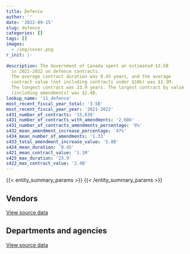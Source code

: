 ```yaml
---
title: Defence
author: ''
date: '2022-09-15'
slug: defence
categories: []
tags: []
images:
  - /img/cover.png
r_init: |-
  
description: The Government of Canada spent an estimated $3.5B
  in 2021-2022 on defence contracts.
  The average contract duration was 0.45 years, and the average
  contract value (not including contracts under $10k) was $1.1M.
  The longest contract was 23.9 years. The largest contract by value
  (including amendments) was $2.4B.
lookup_name: '11_defence'
most_recent_fiscal_year_total: '3.5B'
most_recent_fiscal_year_year: '2021-2022'
s431_number_of_contracts: '33,639'
s431_number_of_contracts_with_amendments: '2,686'
s431_number_of_contracts_amendments_percentage: '8%'
s432_mean_amendment_increase_percentage: '47%'
s434_mean_number_of_amendments: '1.33'
s433_total_amendment_increase_value: '5.8B'
s424_mean_duration: '0.45'
s421_mean_contract_value: '1.1M'
s425_max_duration: '23.9'
s422_max_contract_value: '2.4B'
---
```


<script src="/rmarkdown-libs/htmlwidgets/htmlwidgets.js"></script>
<link href="/rmarkdown-libs/datatables-css/datatables-crosstalk.css" rel="stylesheet" />
<script src="/rmarkdown-libs/datatables-binding/datatables.js"></script>
<script src="/rmarkdown-libs/jquery/jquery-3.6.0.min.js"></script>
<link href="/rmarkdown-libs/dt-core-bootstrap/css/dataTables.bootstrap.min.css" rel="stylesheet" />
<link href="/rmarkdown-libs/dt-core-bootstrap/css/dataTables.bootstrap.extra.css" rel="stylesheet" />
<script src="/rmarkdown-libs/dt-core-bootstrap/js/jquery.dataTables.min.js"></script>
<script src="/rmarkdown-libs/dt-core-bootstrap/js/dataTables.bootstrap.min.js"></script>
<link href="/rmarkdown-libs/crosstalk/css/crosstalk.min.css" rel="stylesheet" />
<script src="/rmarkdown-libs/crosstalk/js/crosstalk.min.js"></script>
<script src="/rmarkdown-libs/htmlwidgets/htmlwidgets.js"></script>
<link href="/rmarkdown-libs/datatables-css/datatables-crosstalk.css" rel="stylesheet" />
<script src="/rmarkdown-libs/datatables-binding/datatables.js"></script>
<script src="/rmarkdown-libs/jquery/jquery-3.6.0.min.js"></script>
<link href="/rmarkdown-libs/dt-core-bootstrap/css/dataTables.bootstrap.min.css" rel="stylesheet" />
<link href="/rmarkdown-libs/dt-core-bootstrap/css/dataTables.bootstrap.extra.css" rel="stylesheet" />
<script src="/rmarkdown-libs/dt-core-bootstrap/js/jquery.dataTables.min.js"></script>
<script src="/rmarkdown-libs/dt-core-bootstrap/js/dataTables.bootstrap.min.js"></script>
<link href="/rmarkdown-libs/crosstalk/css/crosstalk.min.css" rel="stylesheet" />
<script src="/rmarkdown-libs/crosstalk/js/crosstalk.min.js"></script>

{{< entity_summary_params >}}
{{< /entity_summary_params >}}

## Vendors

<div id="htmlwidget-1" style="width:100%;height:auto;" class="datatables html-widget"></div>
<script type="application/json" data-for="htmlwidget-1">{"x":{"style":"bootstrap","filter":"none","vertical":false,"data":[["<a href=\"/vendors/2keys/\">2Keys<\/a>","<a href=\"/vendors/3d_datacomm/\">3D datacomm<\/a>","<a href=\"/vendors/4_office_automation/\">4 Office Automation<\/a>","<a href=\"/vendors/a_santin_mason_contractor/\">A Santin Mason Contractor<\/a>","<a href=\"/vendors/accenture/\">Accenture<\/a>","<a href=\"/vendors/access_2_networks/\">Access 2 Networks<\/a>","<a href=\"/vendors/acklands_grainger/\">Acklands Grainger<\/a>","<a href=\"/vendors/acme_future_security_controls/\">Acme Future Security Controls<\/a>","<a href=\"/vendors/act/\">ACT<\/a>","<a href=\"/vendors/adga_group/\">ADGA Group<\/a>","<a href=\"/vendors/adobe/\">Adobe<\/a>","<a href=\"/vendors/adrm_technology_consulting/\">ADRM Technology Consulting<\/a>","<a href=\"/vendors/advanced_chippewa_technologies/\">Advanced Chippewa Technologies<\/a>","<a href=\"/vendors/aeg_fuels/\">AEG Fuels<\/a>","<a href=\"/vendors/aerex_avionics/\">AEREX Avionics<\/a>","<a href=\"/vendors/aero_feu/\">Aero Feu<\/a>","<a href=\"/vendors/agilent/\">Agilent<\/a>","<a href=\"/vendors/air_inuit/\">Air Inuit<\/a>","<a href=\"/vendors/air_liquide_canada/\">Air Liquide Canada<\/a>","<a href=\"/vendors/air_tindi/\">Air Tindi<\/a>","<a href=\"/vendors/airbus/\">Airbus<\/a>","<a href=\"/vendors/alliant_techsystems_operations/\">Alliant Techsystems Operations<\/a>","<a href=\"/vendors/alpine_helicopters/\">Alpine Helicopters<\/a>","<a href=\"/vendors/altis_human_resources/\">Altis Human Resources<\/a>","<a href=\"/vendors/amazon/\">Amazon<\/a>","<a href=\"/vendors/amer_sports_canada/\">Amer Sports Canada<\/a>","<a href=\"/vendors/amtech_aeronautical/\">Amtech Aeronautical<\/a>","<a href=\"/vendors/amtek_engineering/\">Amtek Engineering<\/a>","<a href=\"/vendors/anixter/\">Anixter<\/a>","<a href=\"/vendors/ansys_canada/\">Ansys Canada<\/a>","<a href=\"/vendors/apex_steel_gas/\">Apex Steel Gas<\/a>","<a href=\"/vendors/apparel_trimmings/\">Apparel Trimmings<\/a>","<a href=\"/vendors/applied_electonics/\">Applied Electonics<\/a>","<a href=\"/vendors/apron_fuel_services/\">Apron Fuel Services<\/a>","<a href=\"/vendors/aqua_lung_canada/\">Aqua Lung Canada<\/a>","<a href=\"/vendors/arcadis_canada/\">Arcadis Canada<\/a>","<a href=\"/vendors/ari_financial_services/\">ARI Financial Services<\/a>","<a href=\"/vendors/artemp_personnel_services/\">Artemp Personnel Services<\/a>","<a href=\"/vendors/asc_germany/\">ASC Germany<\/a>","<a href=\"/vendors/atco/\">ATCO<\/a>","<a href=\"/vendors/atlantic_towing/\">Atlantic Towing<\/a>","<a href=\"/vendors/avi_spl_canada/\">AVI SPL Canada<\/a>","<a href=\"/vendors/avjet_holding/\">AVJET Holding<\/a>","<a href=\"/vendors/babcock_international_group/\">Babcock International Group<\/a>","<a href=\"/vendors/bae_systems/\">BAE Systems<\/a>","<a href=\"/vendors/bdo_canada/\">BDO Canada<\/a>","<a href=\"/vendors/bell_canada/\">Bell Canada<\/a>","<a href=\"/vendors/bell_textron/\">Bell Textron<\/a>","<a href=\"/vendors/black_mcdonald/\">Black McDonald<\/a>","<a href=\"/vendors/blackberry/\">Blackberry<\/a>","<a href=\"/vendors/bluedot/\">BlueDot<\/a>","<a href=\"/vendors/bluedrop_training_simulation/\">Bluedrop Training Simulation<\/a>","<a href=\"/vendors/bluewave_energy/\">Bluewave Energy<\/a>","<a href=\"/vendors/blumetric_environmental/\">Blumetric Environmental<\/a>","<a href=\"/vendors/bmc_software_canada/\">BMC Software Canada<\/a>","<a href=\"/vendors/bmt_fleet_technology/\">BMT Fleet Technology<\/a>","<a href=\"/vendors/bombardier/\">Bombardier<\/a>","<a href=\"/vendors/bouthillette_parizeau/\">Bouthillette Parizeau<\/a>","<a href=\"/vendors/brandt_tractor/\">Brandt Tractor<\/a>","<a href=\"/vendors/bronswerk_marine/\">Bronswerk Marine<\/a>","<a href=\"/vendors/brs_innovations/\">BRS Innovations<\/a>","<a href=\"/vendors/bureau_veritas/\">Bureau Veritas<\/a>","<a href=\"/vendors/c_core/\">C Core<\/a>","<a href=\"/vendors/cadex/\">Cadex<\/a>","<a href=\"/vendors/cae/\">CAE<\/a>","<a href=\"/vendors/calian/\">Calian<\/a>","<a href=\"/vendors/canada_post/\">Canada Post<\/a>","<a href=\"/vendors/canadian_corps_of_commissionaires/\">Canadian Corps of Commissionaires<\/a>","<a href=\"/vendors/canadian_helicopters/\">Canadian Helicopters<\/a>","<a href=\"/vendors/canadian_maritime_engineering/\">Canadian Maritime Engineering<\/a>","<a href=\"/vendors/canadian_north/\">Canadian North<\/a>","<a href=\"/vendors/canadian_standards_association/\">Canadian Standards Association<\/a>","<a href=\"/vendors/canadyne_technologies/\">Canadyne Technologies<\/a>","<a href=\"/vendors/canon/\">Canon<\/a>","<a href=\"/vendors/cansel_survey_equipment/\">Cansel Survey Equipment<\/a>","<a href=\"/vendors/carahsoft_technology/\">Carahsoft Technology<\/a>","<a href=\"/vendors/carleton_life_support_systems/\">Carleton Life Support Systems<\/a>","<a href=\"/vendors/carleton_university/\">Carleton University<\/a>","<a href=\"/vendors/cascade_aerospace/\">Cascade Aerospace<\/a>","<a href=\"/vendors/casp_aerospace/\">CASP Aerospace<\/a>","<a href=\"/vendors/cbci_telecom/\">CBCI Telecom<\/a>","<a href=\"/vendors/cdw_canada/\">CDW Canada<\/a>","<a href=\"/vendors/cgi/\">CGI<\/a>","<a href=\"/vendors/channel_management_international/\">Channel Management International<\/a>","<a href=\"/vendors/chantier_davie_canada/\">Chantier Davie Canada<\/a>","<a href=\"/vendors/cistel_technology/\">Cistel Technology<\/a>","<a href=\"/vendors/citrix/\">Citrix<\/a>","<a href=\"/vendors/clariant_canada/\">Clariant Canada<\/a>","<a href=\"/vendors/click_networks/\">Click Networks<\/a>","<a href=\"/vendors/closereach/\">CloseReach<\/a>","<a href=\"/vendors/cofomo/\">Cofomo<\/a>","<a href=\"/vendors/colt_canada/\">Colt Canada<\/a>","<a href=\"/vendors/combat_networks/\">Combat Networks<\/a>","<a href=\"/vendors/commvault_systems/\">Commvault Systems<\/a>","<a href=\"/vendors/compucom_canada/\">Compucom Canada<\/a>","<a href=\"/vendors/compugen/\">Compugen<\/a>","<a href=\"/vendors/concept_controls/\">Concept Controls<\/a>","<a href=\"/vendors/conexsys/\">CONEXSYS<\/a>","<a href=\"/vendors/connex_telecommunications/\">Connex Telecommunications<\/a>","<a href=\"/vendors/conoscenti_technologies/\">Conoscenti Technologies<\/a>","<a href=\"/vendors/contract_community/\">Contract Community<\/a>","<a href=\"/vendors/coradix_technology_consulting/\">Coradix Technology Consulting<\/a>","<a href=\"/vendors/crestline_coach/\">Crestline Coach<\/a>","<a href=\"/vendors/cryptomill_technologies/\">CryptoMill Technologies<\/a>","<a href=\"/vendors/csdc_systems/\">CSDC Systems<\/a>","<a href=\"/vendors/ctoms/\">CTOMS<\/a>","<a href=\"/vendors/cubic_defense_applications/\">Cubic Defense Applications<\/a>","<a href=\"/vendors/cullen_diesel_power/\">Cullen Diesel Power<\/a>","<a href=\"/vendors/cummins_canada/\">Cummins Canada<\/a>","<a href=\"/vendors/daimler/\">Daimler<\/a>","<a href=\"/vendors/dalian_enterprises/\">Dalian Enterprises<\/a>","<a href=\"/vendors/dasco_equipment/\">DASCO Equipment<\/a>","<a href=\"/vendors/davtair_industries/\">Davtair Industries<\/a>","<a href=\"/vendors/dbc_marine_safety_systems/\">DBC Marine Safety Systems<\/a>","<a href=\"/vendors/decisive_group/\">Decisive Group<\/a>","<a href=\"/vendors/defence_construction_canada/\">Defence Construction Canada<\/a>","<a href=\"/vendors/defense_information_systems_agency/\">Defense Information Systems Agency<\/a>","<a href=\"/vendors/delco_automation/\">Delco Automation<\/a>","<a href=\"/vendors/dell_computer/\">Dell Computer<\/a>","<a href=\"/vendors/deloitte/\">Deloitte<\/a>","<a href=\"/vendors/dew_engineering/\">DEW Engineering<\/a>","<a href=\"/vendors/dls_technology/\">DLS Technology<\/a>","<a href=\"/vendors/dnr_consulting_group/\">DNR Consulting Group<\/a>","<a href=\"/vendors/don_saywell_developments/\">Don Saywell Developments<\/a>","<a href=\"/vendors/donna_cona/\">Donna Cona<\/a>","<a href=\"/vendors/draeger/\">Draeger<\/a>","<a href=\"/vendors/dwp_solutions/\">DWP Solutions<\/a>","<a href=\"/vendors/dynabook_canada/\">Dynabook Canada<\/a>","<a href=\"/vendors/ebsco_canada/\">EBSCO Canada<\/a>","<a href=\"/vendors/eclipsys_solutions/\">Eclipsys Solutions<\/a>","<a href=\"/vendors/elbit_systems/\">Elbit Systems<\/a>","<a href=\"/vendors/emcon_services/\">Emcon Services<\/a>","<a href=\"/vendors/empowered_networks/\">Empowered Networks<\/a>","<a href=\"/vendors/ems_technologies/\">EMS Technologies<\/a>","<a href=\"/vendors/emtec/\">Emtec<\/a>","<a href=\"/vendors/englobe/\">Englobe<\/a>","<a href=\"/vendors/entrust/\">Entrust<\/a>","<a href=\"/vendors/ernst_young/\">Ernst Young<\/a>","<a href=\"/vendors/esri/\">ESRI<\/a>","<a href=\"/vendors/excel_human_resources/\">Excel Human Resources<\/a>","<a href=\"/vendors/exxonmobil/\">ExxonMobil<\/a>","<a href=\"/vendors/f_m_installations/\">F M Installations<\/a>","<a href=\"/vendors/farmer_construction/\">Farmer Construction<\/a>","<a href=\"/vendors/fca_canada/\">FCA Canada<\/a>","<a href=\"/vendors/federal_fleet_services/\">Federal Fleet Services<\/a>","<a href=\"/vendors/felix_technology/\">Felix Technology<\/a>","<a href=\"/vendors/ffg/\">FFG<\/a>","<a href=\"/vendors/finning_international/\">Finning International<\/a>","<a href=\"/vendors/fleetway/\">Fleetway<\/a>","<a href=\"/vendors/flight_fuels/\">Flight Fuels<\/a>","<a href=\"/vendors/flightsafety_canada/\">FlightSafety Canada<\/a>","<a href=\"/vendors/fmc_professionals/\">FMC Professionals<\/a>","<a href=\"/vendors/fn_herstal/\">FN Herstal<\/a>","<a href=\"/vendors/ford_motor_company/\">Ford Motor Company<\/a>","<a href=\"/vendors/forrester_research/\">Forrester Research<\/a>","<a href=\"/vendors/fort_garry_fire_truck/\">Fort Garry Fire Truck<\/a>","<a href=\"/vendors/francis_canada_truck_centre/\">Francis Canada Truck Centre<\/a>","<a href=\"/vendors/frequentis_canada/\">Frequentis Canada<\/a>","<a href=\"/vendors/gab_induspac/\">GAB Induspac<\/a>","<a href=\"/vendors/gap_wireless/\">Gap Wireless<\/a>","<a href=\"/vendors/gartner/\">Gartner<\/a>","<a href=\"/vendors/gc_strategies/\">GC Strategies<\/a>","<a href=\"/vendors/gemtec/\">Gemtec<\/a>","<a href=\"/vendors/general_dynamics/\">General Dynamics<\/a>","<a href=\"/vendors/general_electric_canada/\">General Electric Canada<\/a>","<a href=\"/vendors/general_motors/\">General Motors<\/a>","<a href=\"/vendors/genesis_integration/\">Genesis Integration<\/a>","<a href=\"/vendors/gentex_international/\">Gentex International<\/a>","<a href=\"/vendors/geospectrum_technologies/\">GeoSpectrum Technologies<\/a>","<a href=\"/vendors/global_knowledge/\">Global Knowledge<\/a>","<a href=\"/vendors/global_upholstery/\">Global Upholstery<\/a>","<a href=\"/vendors/grand_toy/\">Grand Toy<\/a>","<a href=\"/vendors/griffin_engineered_systems/\">Griffin Engineered Systems<\/a>","<a href=\"/vendors/groupe_energie_bdl/\">Groupe Energie BDL<\/a>","<a href=\"/vendors/gunter_langkopf_maschinenbau/\">Gunter Langkopf Maschinenbau<\/a>","<a href=\"/vendors/h_h_construction/\">H H Construction<\/a>","<a href=\"/vendors/harnois_energies/\">Harnois Energies<\/a>","<a href=\"/vendors/harris_transport/\">Harris Transport<\/a>","<a href=\"/vendors/hawboldt_industries/\">Hawboldt Industries<\/a>","<a href=\"/vendors/hemmera_envirochem/\">Hemmera Envirochem<\/a>","<a href=\"/vendors/hercules_slr/\">Hercules SLR<\/a>","<a href=\"/vendors/hewlett_packard/\">Hewlett Packard<\/a>","<a href=\"/vendors/hexagon/\">Hexagon<\/a>","<a href=\"/vendors/highlands_fuel_delivery/\">Highlands Fuel Delivery<\/a>","<a href=\"/vendors/hitachi_data_systems/\">Hitachi Data Systems<\/a>","<a href=\"/vendors/hitrac/\">Hitrac<\/a>","<a href=\"/vendors/honeywell/\">Honeywell<\/a>","<a href=\"/vendors/horizant/\">Horizant<\/a>","<a href=\"/vendors/hoskin_scientific/\">Hoskin Scientific<\/a>","<a href=\"/vendors/hubspoke/\">HubSpoke<\/a>","<a href=\"/vendors/human_logistics/\">Human Logistics<\/a>","<a href=\"/vendors/humansystems/\">HumanSystems<\/a>","<a href=\"/vendors/hypertec/\">Hypertec<\/a>","<a href=\"/vendors/i_m_p_group/\">I M P Group<\/a>","<a href=\"/vendors/i4c_information_technology/\">I4C Information Technology<\/a>","<a href=\"/vendors/ibiska_telecom/\">Ibiska Telecom<\/a>","<a href=\"/vendors/ibm_canada/\">IBM Canada<\/a>","<a href=\"/vendors/iceberg_networks/\">Iceberg Networks<\/a>","<a href=\"/vendors/ids_systems_consultants/\">IDS Systems Consultants<\/a>","<a href=\"/vendors/ifathom/\">iFathom<\/a>","<a href=\"/vendors/imp_group/\">IMP Group<\/a>","<a href=\"/vendors/imperial_oil/\">Imperial Oil<\/a>","<a href=\"/vendors/indal_technologies/\">Indal Technologies<\/a>","<a href=\"/vendors/industries_ocean/\">Industries Ocean<\/a>","<a href=\"/vendors/info_tech_research_group/\">Info Tech Research Group<\/a>","<a href=\"/vendors/insa/\">INSA<\/a>","<a href=\"/vendors/integra_networks/\">Integra Networks<\/a>","<a href=\"/vendors/integrated_distribution_systems/\">Integrated Distribution Systems<\/a>","<a href=\"/vendors/inter_outaouais/\">Inter Outaouais<\/a>","<a href=\"/vendors/interactive_audio_visual/\">Interactive Audio Visual<\/a>","<a href=\"/vendors/international_custom_products_icp/\">International Custom Products ICP<\/a>","<a href=\"/vendors/international_reporting/\">International Reporting<\/a>","<a href=\"/vendors/international_safety_research/\">International Safety Research<\/a>","<a href=\"/vendors/ipss/\">IPSS<\/a>","<a href=\"/vendors/iron_mountain/\">Iron Mountain<\/a>","<a href=\"/vendors/irving_oil/\">Irving Oil<\/a>","<a href=\"/vendors/irving_shipbuilding/\">Irving Shipbuilding<\/a>","<a href=\"/vendors/it_net_consultants/\">IT NET Consultants<\/a>","<a href=\"/vendors/itex/\">ITEX<\/a>","<a href=\"/vendors/j_j_trailers_manufacturers_and_sales/\">J J Trailers Manufacturers and Sales<\/a>","<a href=\"/vendors/jankel_tactical_systems/\">Jankel Tactical Systems<\/a>","<a href=\"/vendors/jastram_engineering/\">Jastram Engineering<\/a>","<a href=\"/vendors/jht_defense/\">JHT Defense<\/a>","<a href=\"/vendors/john_wiley_sons/\">John Wiley Sons<\/a>","<a href=\"/vendors/johnson_controls_canada/\">Johnson Controls Canada<\/a>","<a href=\"/vendors/joseph_elie/\">Joseph Elie<\/a>","<a href=\"/vendors/jowa_fahrzeugteile_vertriebs/\">Jowa Fahrzeugteile Vertriebs<\/a>","<a href=\"/vendors/jp2g_consultants/\">JP2G Consultants<\/a>","<a href=\"/vendors/jsk_naval_support/\">Jsk Naval Support<\/a>","<a href=\"/vendors/kenn_borek_air/\">Kenn Borek Air<\/a>","<a href=\"/vendors/keysight_technologies_canada/\">Keysight Technologies Canada<\/a>","<a href=\"/vendors/keystone_supplies_international/\">Keystone Supplies International<\/a>","<a href=\"/vendors/kf_aerospace/\">KF Aerospace<\/a>","<a href=\"/vendors/kia_canada/\">Kia Canada<\/a>","<a href=\"/vendors/kms_industries/\">KMS Industries<\/a>","<a href=\"/vendors/konica_minolta_business_solutions/\">Konica Minolta Business Solutions<\/a>","<a href=\"/vendors/kpmg/\">KPMG<\/a>","<a href=\"/vendors/krauss_maffei_wegmann/\">Krauss Maffei Wegmann<\/a>","<a href=\"/vendors/kubota_canada/\">Kubota Canada<\/a>","<a href=\"/vendors/l3harris/\">L3Harris<\/a>","<a href=\"/vendors/lansdowne_technologies/\">Lansdowne Technologies<\/a>","<a href=\"/vendors/larry_penner_enterprises/\">Larry Penner Enterprises<\/a>","<a href=\"/vendors/laurentian_technologies/\">Laurentian Technologies<\/a>","<a href=\"/vendors/leeway_yachts/\">Leeway Yachts<\/a>","<a href=\"/vendors/leo_pisces_services_group/\">Leo Pisces Services Group<\/a>","<a href=\"/vendors/leonardo/\">Leonardo<\/a>","<a href=\"/vendors/les_huiles_desroches/\">Les Huiles Desroches<\/a>","<a href=\"/vendors/levitt_safety/\">Levitt Safety<\/a>","<a href=\"/vendors/lexisnexis_canada/\">LexisNexis Canada<\/a>","<a href=\"/vendors/liebherr_canada/\">Liebherr Canada<\/a>","<a href=\"/vendors/liftking_manufacturing/\">LiftKing Manufacturing<\/a>","<a href=\"/vendors/lloyd_s_register_canada/\">Lloyd’s Register Canada<\/a>","<a href=\"/vendors/location_de_motoneiges_haute_matawinie/\">Location De Motoneiges Haute Matawinie<\/a>","<a href=\"/vendors/lockheed_martin/\">Lockheed Martin<\/a>","<a href=\"/vendors/lumina_it/\">Lumina IT<\/a>","<a href=\"/vendors/lynley_contracting_services/\">Lynley Contracting Services<\/a>","<a href=\"/vendors/m_d_charlton/\">M D Charlton<\/a>","<a href=\"/vendors/macdonald_dettwiler_and_associates/\">MacDonald Dettwiler and Associates<\/a>","<a href=\"/vendors/macewen_petroleum/\">MacEwen Petroleum<\/a>","<a href=\"/vendors/mack_trucks/\">Mack Trucks<\/a>","<a href=\"/vendors/mackinnon_and_olding/\">MacKinnon and Olding<\/a>","<a href=\"/vendors/magellan_aerospace/\">Magellan Aerospace<\/a>","<a href=\"/vendors/man_energy_solutions_canada/\">MAN Energy Solutions Canada<\/a>","<a href=\"/vendors/manitex_liftking/\">Manitex LiftKing<\/a>","<a href=\"/vendors/manitoba_hydro/\">Manitoba Hydro<\/a>","<a href=\"/vendors/manpower_services_canada/\">Manpower Services Canada<\/a>","<a href=\"/vendors/maplesoft_consulting/\">Maplesoft Consulting<\/a>","<a href=\"/vendors/marine_recycling/\">Marine Recycling<\/a>","<a href=\"/vendors/maritime_fence/\">Maritime Fence<\/a>","<a href=\"/vendors/maritime_fuels/\">Maritime Fuels<\/a>","<a href=\"/vendors/martec/\">Martec<\/a>","<a href=\"/vendors/maverin/\">Maverin<\/a>","<a href=\"/vendors/maxsys_staffing_and_consulting/\">Maxsys Staffing and Consulting<\/a>","<a href=\"/vendors/mckinsey_and_company/\">McKinsey and Company<\/a>","<a href=\"/vendors/mdos_consulting/\">MDOS Consulting<\/a>","<a href=\"/vendors/med_eng_holdings/\">Med Eng Holdings<\/a>","<a href=\"/vendors/mega_tech/\">Mega Tech<\/a>","<a href=\"/vendors/meggitt/\">Meggitt<\/a>","<a href=\"/vendors/mercedes_benz_canada/\">Mercedes Benz Canada<\/a>","<a href=\"/vendors/mercury_marine/\">Mercury Marine<\/a>","<a href=\"/vendors/metalcraft_marine/\">Metalcraft Marine<\/a>","<a href=\"/vendors/mgis/\">MGIS<\/a>","<a href=\"/vendors/michael_wager_consulting/\">Michael Wager Consulting<\/a>","<a href=\"/vendors/michelin/\">Michelin<\/a>","<a href=\"/vendors/microsoft_canada/\">Microsoft Canada<\/a>","<a href=\"/vendors/millbrook_tactical/\">Millbrook Tactical<\/a>","<a href=\"/vendors/mindwire_systems/\">Mindwire Systems<\/a>","<a href=\"/vendors/mishkumi_technologies/\">Mishkumi Technologies<\/a>","<a href=\"/vendors/mitsubishi_motor_sales/\">Mitsubishi Motor Sales<\/a>","<a href=\"/vendors/mls_overseas/\">MLS Overseas<\/a>","<a href=\"/vendors/mnp/\">MNP<\/a>","<a href=\"/vendors/mobile_valve/\">Mobile Valve<\/a>","<a href=\"/vendors/mobility_lab/\">Mobility Lab<\/a>","<a href=\"/vendors/modis_canada/\">Modis Canada<\/a>","<a href=\"/vendors/momentum_solutions/\">Momentum Solutions<\/a>","<a href=\"/vendors/morgan_advanced_materials_composites_and_defence_systems/\">Morgan Advanced Materials Composites and Defence Systems<\/a>","<a href=\"/vendors/morpho_canada/\">Morpho Canada<\/a>","<a href=\"/vendors/motor_coach_industries/\">Motor Coach Industries<\/a>","<a href=\"/vendors/motorola_solutions_canada/\">Motorola Solutions Canada<\/a>","<a href=\"/vendors/mts_allstream/\">MTS Allstream<\/a>","<a href=\"/vendors/mustang_survival/\">Mustang Survival<\/a>","<a href=\"/vendors/mwco/\">MWCO<\/a>","<a href=\"/vendors/nato_seasparrow_surface_missile_system_project/\">Nato Seasparrow Surface Missile System Project<\/a>","<a href=\"/vendors/nattiq/\">NATTIQ<\/a>","<a href=\"/vendors/navamar/\">Navamar<\/a>","<a href=\"/vendors/newfound_recruiting/\">Newfound Recruiting<\/a>","<a href=\"/vendors/nisha_techonologies/\">Nisha Techonologies<\/a>","<a href=\"/vendors/nissan_canada/\">Nissan Canada<\/a>","<a href=\"/vendors/nitam_solutions/\">Nitam Solutions<\/a>","<a href=\"/vendors/nokia_canada/\">Nokia Canada<\/a>","<a href=\"/vendors/nolinor_aviation/\">Nolinor Aviation<\/a>","<a href=\"/vendors/north_atlantic_petroleum/\">North Atlantic Petroleum<\/a>","<a href=\"/vendors/north_cariboo_air/\">North Cariboo Air<\/a>","<a href=\"/vendors/northern_micro/\">Northern Micro<\/a>","<a href=\"/vendors/northrop_grumman/\">Northrop Grumman<\/a>","<a href=\"/vendors/nortrax_canada/\">Nortrax Canada<\/a>","<a href=\"/vendors/nova_networks/\">Nova Networks<\/a>","<a href=\"/vendors/onix_networking_canada/\">Onix Networking Canada<\/a>","<a href=\"/vendors/onx_enterprise_solutions/\">OnX Enterprise Solutions<\/a>","<a href=\"/vendors/openframe_technologies/\">OpenFrame Technologies<\/a>","<a href=\"/vendors/opentext/\">OpenText<\/a>","<a href=\"/vendors/oproma/\">Oproma<\/a>","<a href=\"/vendors/optiv_canada_federal/\">Optiv Canada Federal<\/a>","<a href=\"/vendors/oracle_canada/\">Oracle Canada<\/a>","<a href=\"/vendors/orangutech/\">Orangutech<\/a>","<a href=\"/vendors/otis_elevator/\">Otis Elevator<\/a>","<a href=\"/vendors/pacific_safety_products/\">Pacific Safety Products<\/a>","<a href=\"/vendors/pal_aerospace/\">PAL Aerospace<\/a>","<a href=\"/vendors/paladin_group/\">Paladin Group<\/a>","<a href=\"/vendors/panasonic/\">Panasonic<\/a>","<a href=\"/vendors/parkland_refining/\">Parkland Refining<\/a>","<a href=\"/vendors/parsons_canada/\">Parsons Canada<\/a>","<a href=\"/vendors/patlon_aircraft_industries/\">Patlon Aircraft Industries<\/a>","<a href=\"/vendors/pattison_sign_group/\">Pattison Sign Group<\/a>","<a href=\"/vendors/pennant_canada/\">Pennant Canada<\/a>","<a href=\"/vendors/pennecon/\">Pennecon<\/a>","<a href=\"/vendors/pepco/\">Pepco<\/a>","<a href=\"/vendors/persistent_systems/\">Persistent Systems<\/a>","<a href=\"/vendors/petro_air_services/\">Petro Air Services<\/a>","<a href=\"/vendors/petrovalue_products/\">PetroValue Products<\/a>","<a href=\"/vendors/phaselock_systems_international/\">Phaselock Systems International<\/a>","<a href=\"/vendors/pitney_bowes/\">Pitney Bowes<\/a>","<a href=\"/vendors/pleiad_canada/\">Pleiad Canada<\/a>","<a href=\"/vendors/podolinsky_equipment/\">Podolinsky Equipment<\/a>","<a href=\"/vendors/polaris_industries/\">Polaris Industries<\/a>","<a href=\"/vendors/pra/\">PRA<\/a>","<a href=\"/vendors/precisionit/\">PrecisionIT<\/a>","<a href=\"/vendors/pricewaterhouse_coopers/\">Pricewaterhouse Coopers<\/a>","<a href=\"/vendors/primex_project_management/\">PRIMEX Project Management<\/a>","<a href=\"/vendors/printers_plus/\">Printers Plus<\/a>","<a href=\"/vendors/procom_consultants/\">Procom Consultants<\/a>","<a href=\"/vendors/promaxis/\">Promaxis<\/a>","<a href=\"/vendors/purelogic/\">PureLogic<\/a>","<a href=\"/vendors/purespirit_solutions/\">PureSpirIT Solutions<\/a>","<a href=\"/vendors/qinetiq/\">QinetiQ<\/a>","<a href=\"/vendors/qmr/\">QMR<\/a>","<a href=\"/vendors/quantum_management_services/\">Quantum Management Services<\/a>","<a href=\"/vendors/r_j_macisaac_construction/\">R J MacIsaac Construction<\/a>","<a href=\"/vendors/rampart_international/\">Rampart International<\/a>","<a href=\"/vendors/randstad/\">Randstad<\/a>","<a href=\"/vendors/raymond_chabot_grant_thornton/\">Raymond Chabot Grant Thornton<\/a>","<a href=\"/vendors/raytheon/\">Raytheon<\/a>","<a href=\"/vendors/renk/\">Renk<\/a>","<a href=\"/vendors/republic_architecture/\">Republic Architecture<\/a>","<a href=\"/vendors/rhea/\">RHEA<\/a>","<a href=\"/vendors/rheinmetall/\">Rheinmetall<\/a>","<a href=\"/vendors/ricoh/\">Ricoh<\/a>","<a href=\"/vendors/rockwell_collins_canada/\">Rockwell Collins Canada<\/a>","<a href=\"/vendors/rogers/\">Rogers<\/a>","<a href=\"/vendors/rohde_schwarz_canada/\">Rohde Schwarz Canada<\/a>","<a href=\"/vendors/rosborough_boats/\">Rosborough Boats<\/a>","<a href=\"/vendors/rush_truck_centres_of_canada/\">Rush Truck Centres of Canada<\/a>","<a href=\"/vendors/russel_metals/\">Russel Metals<\/a>","<a href=\"/vendors/saab/\">Saab<\/a>","<a href=\"/vendors/saba_software/\">Saba Software<\/a>","<a href=\"/vendors/sap/\">SAP<\/a>","<a href=\"/vendors/sas_institute/\">SAS Institute<\/a>","<a href=\"/vendors/sca_shipping_consultants_associated/\">SCA Shipping Consultants Associated<\/a>","<a href=\"/vendors/sdl_international_canada/\">SDL International Canada<\/a>","<a href=\"/vendors/seaspan_victoria_shipyards/\">Seaspan Victoria Shipyards<\/a>","<a href=\"/vendors/sharp_electronics/\">Sharp Electronics<\/a>","<a href=\"/vendors/shaw_cable/\">Shaw Cable<\/a>","<a href=\"/vendors/shell_canada_products/\">Shell Canada Products<\/a>","<a href=\"/vendors/shi_canada/\">SHI Canada<\/a>","<a href=\"/vendors/si_systems/\">SI Systems<\/a>","<a href=\"/vendors/siemens/\">Siemens<\/a>","<a href=\"/vendors/sierra_systems_group/\">Sierra Systems Group<\/a>","<a href=\"/vendors/sikorsky_aircraft/\">Sikorsky Aircraft<\/a>","<a href=\"/vendors/simex_defence/\">Simex Defence<\/a>","<a href=\"/vendors/simplex_grinnell/\">Simplex Grinnell<\/a>","<a href=\"/vendors/smiths_detection/\">Smiths Detection<\/a>","<a href=\"/vendors/softchoice/\">Softchoice<\/a>","<a href=\"/vendors/softsim_technologies/\">Softsim Technologies<\/a>","<a href=\"/vendors/solotech/\">Solotech<\/a>","<a href=\"/vendors/sonobuoy_tech_systems/\">Sonobuoy Tech Systems<\/a>","<a href=\"/vendors/soucy_international/\">Soucy International<\/a>","<a href=\"/vendors/st_joseph_print_group/\">St Joseph Print Group<\/a>","<a href=\"/vendors/st_ops_tactical_training_canada/\">St Ops Tactical Training Canada<\/a>","<a href=\"/vendors/stantec/\">Stantec<\/a>","<a href=\"/vendors/sterling_fuels/\">Sterling Fuels<\/a>","<a href=\"/vendors/stiff_sentences/\">Stiff Sentences<\/a>","<a href=\"/vendors/stoneworks_technologies/\">Stoneworks Technologies<\/a>","<a href=\"/vendors/stryker_canada/\">Stryker Canada<\/a>","<a href=\"/vendors/subaru_canada/\">Subaru Canada<\/a>","<a href=\"/vendors/summit_canada_distributors/\">Summit Canada Distributors<\/a>","<a href=\"/vendors/suncor_energy/\">Suncor Energy<\/a>","<a href=\"/vendors/super_channel_international/\">Super Channel International<\/a>","<a href=\"/vendors/synersolutions_technologies/\">SynerSolutions Technologies<\/a>","<a href=\"/vendors/systematix_solutions/\">Systematix Solutions<\/a>","<a href=\"/vendors/tacs/\">TACS<\/a>","<a href=\"/vendors/tai/\">TAI<\/a>","<a href=\"/vendors/tankatek/\">Tankatek<\/a>","<a href=\"/vendors/team_certas/\">Team Certas<\/a>","<a href=\"/vendors/techno_feu/\">Techno Feu<\/a>","<a href=\"/vendors/teknion/\">Teknion<\/a>","<a href=\"/vendors/teksystems_canada/\">TEKsystems Canada<\/a>","<a href=\"/vendors/telecom_computer_services/\">Telecom Computer Services<\/a>","<a href=\"/vendors/teledyne/\">Teledyne<\/a>","<a href=\"/vendors/telephonics/\">Telephonics<\/a>","<a href=\"/vendors/telesat/\">Telesat<\/a>","<a href=\"/vendors/telus_canada/\">Telus Canada<\/a>","<a href=\"/vendors/tenaquip/\">Tenaquip<\/a>","<a href=\"/vendors/teramach_technologies/\">Teramach Technologies<\/a>","<a href=\"/vendors/tes_contract_services/\">TES Contract Services<\/a>","<a href=\"/vendors/testforce_systems/\">Testforce Systems<\/a>","<a href=\"/vendors/thales/\">Thales<\/a>","<a href=\"/vendors/the_aim_group/\">The AIM Group<\/a>","<a href=\"/vendors/the_boeing_company/\">The Boeing Company<\/a>","<a href=\"/vendors/the_halifax_computer_consulting_group/\">The Halifax Computer Consulting Group<\/a>","<a href=\"/vendors/the_it_broker/\">The IT Broker<\/a>","<a href=\"/vendors/the_mathworks/\">The Mathworks<\/a>","<a href=\"/vendors/the_right_door_consulting/\">The Right Door Consulting<\/a>","<a href=\"/vendors/the_vcan_group/\">The VCAN Group<\/a>","<a href=\"/vendors/thermo_fisher_scientific/\">Thermo Fisher Scientific<\/a>","<a href=\"/vendors/thomas_schmidt/\">Thomas Schmidt<\/a>","<a href=\"/vendors/thyssenkrupp_elevator/\">Thyssenkrupp Elevator<\/a>","<a href=\"/vendors/titan_aex/\">Titan AEX<\/a>","<a href=\"/vendors/top_aces/\">Top Aces<\/a>","<a href=\"/vendors/toromont/\">Toromont<\/a>","<a href=\"/vendors/toronto_industries/\">Toronto Industries<\/a>","<a href=\"/vendors/toshiba_canada/\">Toshiba Canada<\/a>","<a href=\"/vendors/toyota/\">Toyota<\/a>","<a href=\"/vendors/tpg_technology_consultants/\">TPG Technology Consultants<\/a>","<a href=\"/vendors/transpolar_technology/\">Transpolar Technology<\/a>","<a href=\"/vendors/transwest_air/\">Transwest Air<\/a>","<a href=\"/vendors/trm_technologies/\">TRM Technologies<\/a>","<a href=\"/vendors/tulmar_safety_systems/\">Tulmar Safety Systems<\/a>","<a href=\"/vendors/tundra_technical_solutions/\">Tundra Technical Solutions<\/a>","<a href=\"/vendors/turtle_island_staffing/\">Turtle Island Staffing<\/a>","<a href=\"/vendors/tyco_integrated_fire_security/\">Tyco Integrated Fire Security<\/a>","<a href=\"/vendors/tyr_tactical/\">TYR Tactical<\/a>","<a href=\"/vendors/ultra_electronics/\">Ultra Electronics<\/a>","<a href=\"/vendors/unisource/\">Unisource<\/a>","<a href=\"/vendors/unisys_canada/\">Unisys Canada<\/a>","<a href=\"/vendors/united_rentals_of_canada/\">United Rentals of Canada<\/a>","<a href=\"/vendors/united_states_department_of_the_air_force/\">United States Department of the Air Force<\/a>","<a href=\"/vendors/united_states_department_of_the_army/\">United States Department of the Army<\/a>","<a href=\"/vendors/united_states_department_of_the_navy/\">United States Department of the Navy<\/a>","<a href=\"/vendors/universal_helicopters/\">Universal Helicopters<\/a>","<a href=\"/vendors/universal_weather_and_aviation/\">Universal Weather and Aviation<\/a>","<a href=\"/vendors/university_of_new_brunswick/\">University of New Brunswick<\/a>","<a href=\"/vendors/university_of_saskatchewan/\">University of Saskatchewan<\/a>","<a href=\"/vendors/uqsuq/\">Uqsuq<\/a>","<a href=\"/vendors/uvair/\">UVair<\/a>","<a href=\"/vendors/valcom_consulting/\">Valcom Consulting<\/a>","<a href=\"/vendors/van_kappel_international/\">Van Kappel International<\/a>","<a href=\"/vendors/vancouver_shipyards/\">Vancouver Shipyards<\/a>","<a href=\"/vendors/veritaaq_technology_house/\">Veritaaq Technology House<\/a>","<a href=\"/vendors/visiontec/\">Visiontec<\/a>","<a href=\"/vendors/vmware/\">VMware<\/a>","<a href=\"/vendors/wajax/\">Wajax<\/a>","<a href=\"/vendors/wartsila/\">Wartsila<\/a>","<a href=\"/vendors/weatherhaven_canada/\">Weatherhaven Canada<\/a>","<a href=\"/vendors/webster_electric/\">Webster Electric<\/a>","<a href=\"/vendors/wesco_distribution_canada/\">WESCO Distribution Canada<\/a>","<a href=\"/vendors/westbury_national_show_systems/\">Westbury National Show Systems<\/a>","<a href=\"/vendors/westjet/\">Westjet<\/a>","<a href=\"/vendors/wills_transfer/\">Wills Transfer<\/a>","<a href=\"/vendors/wolters_kluwer/\">Wolters Kluwer<\/a>","<a href=\"/vendors/woodward_s_oil/\">Woodward’s Oil<\/a>","<a href=\"/vendors/world_fuel_services/\">World Fuel Services<\/a>","<a href=\"/vendors/wsp/\">WSP<\/a>","<a href=\"/vendors/xerox/\">Xerox<\/a>","<a href=\"/vendors/yamaha_motors_canada/\">Yamaha Motors Canada<\/a>","<a href=\"/vendors/zayo_canada/\">Zayo Canada<\/a>","<a href=\"/vendors/zernam_enterprise/\">Zernam Enterprise<\/a>","<a href=\"/vendors/zodiac_hurricane_technologies/\">Zodiac Hurricane Technologies<\/a>","<a href=\"/vendors/zycom/\">Zycom<\/a>"],[381956.22,105176.62,220262.54,null,null,206610.08,376139.25,9951.93,1116033.67,33555882.22,25080.9,null,1286348.96,190035.1,2958300.76,6136401.2,28835.83,181418.22,11486.9,null,1205280,4696391.41,4128.5,2006981.8,null,46610.24,294865.57,123330.42,637277.25,290746.06,322004.77,27130.03,1515414.88,9769600.46,3238789.8,null,185903.82,220813.49,2694.31,null,15300.55,902991.69,5861396.62,104717219.94,4504125.12,96615,5916379.69,69476871.66,1067911.15,32205.69,null,16377.85,1758019.08,null,54199.87,1407729.83,4837815.04,8816.8,132210,978707.29,null,null,936423.4,70290.32,94149325.28,3657265.11,33697.73,null,35325.81,765532.49,425789.78,36504.53,67657.85,79480.5,519546.37,69339.86,39911.25,null,87658963.11,1874164.23,497302.62,3931413.63,307472.71,443895.64,null,null,null,null,null,319894.9,237846.17,21359872.84,40632.5,52288.78,611397.65,59851.22,null,35872.05,null,335254.64,66898.06,8959340.89,2740591.54,null,17768.92,3385.29,76436.62,null,787056.46,8389873.36,74526.75,null,518238.03,778577.47,25060198.14,null,1273176.04,27418.42,3179736,21961.49,3381080.45,null,171141.47,null,249178.08,238686.14,2022278.33,null,42078.6,3141626.99,5731982.86,4633582.19,175258.8,246715.57,17615.38,33044.67,174142.87,660000,4460857.66,189862.37,4948590.75,null,10000,4766987.37,132364656.53,1145367.06,7800373.7,4466.33,2448878.58,null,0,68139,1970026.74,10245432.92,null,4428246.04,3977705.68,313890.22,163026.5,317562.34,2622326.36,406183.28,0,535967064.18,784792.97,5988579.18,845539.5,1517087.88,69322.87,null,null,128283.83,807188.5,null,3692004.82,null,null,5057188.88,null,33154.35,79069.42,366122.57,265987.65,null,null,690519.16,2582703.98,null,87023.72,183343.91,2405873.56,698062.5,8845118.33,97827734.7,125665.08,5961158.45,48945324.34,null,678067.4,null,87032,3022680.97,null,null,null,249556.6,1143873.32,null,4394427.37,141591.47,null,null,1814228.69,1663979.88,47201.36,26742862.57,93349142.97,4931995.1,10917008.72,763420.09,null,892428.18,1457864.76,null,32842.09,441116.96,2551131.05,null,938606.3,null,736601.05,null,774924.72,null,141220.36,30861.08,24700,4958703.94,245355.64,71704568.02,306489.03,1136396,4702138.11,null,95461.07,2865332.61,2494478.81,1054675.37,12072.92,3286209.99,1005743.52,null,null,240190183.81,null,12773.18,2669387.79,9961130.95,2792858,152961679.87,2826413.73,877824.86,null,1223426.04,null,null,134152.22,4317658.34,null,134131.93,1072334.69,null,509445.01,null,null,153311.78,23777.57,1841518.97,5306952.14,849079.75,2275022.1,344624.98,3673910.05,589556.76,6633143.34,210958.74,325131.21,1631769.03,1610279.34,909965.41,67318.38,302637.46,1720952.63,8520026.26,32352758.02,1348416.73,876562.63,null,15009980.23,25209.1,1558428.26,1716049.67,10127103.48,null,null,254685.17,28159354.53,280743.23,null,420292.27,364595.71,589561.1,null,12606793.88,136573.63,447154.29,486341.71,22544.63,1934402.26,137894.52,289970.75,null,31552.36,9352806.15,34928.56,null,null,165516.76,149542.07,42107.76,34779542.29,38279.85,563556.83,18396.77,4696115.34,452752.66,2537384.34,2428702.38,1514299.53,null,118027.79,null,197632.29,1063.53,760273.66,13008.54,227667.95,4929146.82,2806793.19,672621.24,282247.34,843771.71,2742369.03,4662036.16,910646.14,124471.95,29043.52,1055595.13,61189.48,1369031.33,null,620782.31,2343891.59,null,10840.59,50245557.98,387411.21,140703.37,null,1698425.97,496575.06,null,null,21479091.37,1184.92,7183884.45,41407.45,21922317.71,null,55709548.2,5859.55,84420,81991170.52,84629.66,7790333.96,1220.17,5635585.88,109630719.89,10170639.54,null,12916.77,824517.34,56965.68,545979.36,2571023.34,22091021.05,18807.15,523525.45,65048.49,9445216.34,52262.5,8813365.43,23722.65,784546.44,160980.02,5315977.36,null,200438.97,3781553.26,11801440.48,3673646.51,null,null,1131536.88,24215.6,86412.87,3631100.33,39735.58,1477646.14,2181740.82,629559.84,122103.37,2654138.79,489686.59,842112.4,119300812.29,255091.21,11815955.19,3936450.45,286740.03,725997.3,null,108819,12226.86,44227.5,55742.74,6624074.67,116143255.63,6764776.41,3779247.88,3975001.62,3984962.84,4985951.33,10524.04,1989723.47,2402020.52,1448179.54,401255.52,100010.57,358500.61,309.03,373396.8,4177717.73,322239.25,135778.75,15527361.67,4090075.58,36864946.57,38870,7050797.04,497542.93,null,2604578.28,7925530.76,2186805.02,null,172177777.85,857572.31,null,12143550.83,6965082.64,3884585.99,3014423.08,null,393217.31,1588037.26,null,null,50000,1730794.17,45153685.9,20270.82,633898.02,null,null,52575.25,1737286.08,1481435.88],[1346079.37,10538.61,384842.93,1229809.16,null,184913.02,290809.74,null,805225.63,34262878.49,null,null,1544529.75,4080337.9,2271527.37,6153213.26,44454.91,30901.9,null,null,null,3261025.53,null,2012189.54,null,null,null,23011.88,1974859.49,216128.44,367145.62,4534.06,1378924.99,4602429.33,592835.52,null,326662.27,null,13471.56,null,34699.45,499750.19,1852810.6,91190023.3,1132129.36,21738.16,4242566.51,69667219.25,null,51011.15,8173.15,16422.72,1916617,null,40677.75,null,2200475.09,1835.83,43055.7,1086680.34,null,null,497078.8,35803,94101714.63,1844243.49,null,480432.73,23592.18,1022161.85,152467.12,null,12772.15,71951.76,488747,87813.9,4073736.5,null,87657227.88,1851174.32,954648.06,4731224.46,308315.1,108396.31,82125000,null,null,null,11892.15,342218.01,863346.65,12696463.18,35116.83,26216.02,236480.9,358367.37,31752,null,null,239113.76,269459.71,10227955.47,null,null,7193.24,3394.56,67222.34,null,36256.38,96776.51,386863.17,null,1451413.09,1410689.87,5410524.32,null,1276664.2,null,558427.68,2788.77,6786542.94,null,84338.09,10528.56,12087.44,394602.08,null,5726794.28,33381.51,410826.49,5747686.92,1253048.33,72777.94,247391.5,2719.06,null,67266.19,null,5616710.96,5550047.85,7532376.15,null,null,2106969.37,132727299.42,1582085.31,13047272.35,null,2455587.83,288205.21,0,null,2748507.64,12293544.52,null,3201677.54,1407439.99,314750.2,22587.23,110538.38,2934813.55,1742467.42,0,430712841.68,547867.66,3558077.18,1090913.32,2048800.91,189.93,76065,null,10186.42,null,1108808.52,5873875.85,null,1036343.64,3601592.54,5550178.19,64203.65,null,115686.1,895038.79,3644326.07,89734.44,394155.89,null,53886.55,78532.03,654799.69,null,null,9872886.92,98095755.89,null,6570155.5,42847165.28,null,994653.55,null,46913.75,51843857.03,118033.33,14994969.88,17176,457766.35,1248316.35,11187,7224452.11,244616.36,null,226000,184867.32,283412.66,7888.45,34179360.87,177006645.55,5163328.67,10329831.45,null,335189.75,null,1224072.33,null,null,null,6122610.03,89958.49,158951.3,78206.94,148854.04,null,777047.8,null,329574.84,43793.23,null,5676460.05,1532264.97,71613222.97,213409.54,735300.51,1361585.88,236767.5,95722.6,2467279.01,2539019.82,63837.99,null,2619079.01,1081086.01,16022.95,1270820.6,23216652.89,null,null,130400.57,10403611.11,3003501.44,153439895.62,3444834.76,null,null,945222.31,75863.2,49714.35,386919.64,1615412.41,null,801259.86,22995,null,228865.22,null,null,153731.81,null,null,310144.1,904203.45,null,812335.23,4147793.74,93906.11,694538.99,16533.77,65370.5,422349.8,126756.66,1718550.87,null,null,30341.34,11142268.64,5832182.02,1352111.02,null,391541.75,8936624.68,25278.16,1570229.25,691121.37,10154848.97,null,2086118.84,43479.76,37816978.65,null,null,1147058.38,null,24293.08,null,12909670.69,198412.26,15666.22,223653.18,458407.46,1604729.27,189461.63,297977.52,null,131660.22,6983407.18,38756.46,null,null,189023.75,878428.85,58554.09,10463985.41,null,410604.86,null,163452.93,413347.02,1038901.52,445777.16,817306.87,1075845.44,114180.52,null,198173.75,459231.12,321527.09,null,76097.23,4942651.33,3124572.89,473153.12,434515.89,606908.04,10461832.99,5859693.15,1086511.07,275322.05,69236.66,null,47819.78,1949671.07,12782.61,3920193.66,4739581.88,null,285109.88,38651666.87,348728.04,null,12305.7,544883.11,null,846853.89,24986,19758461.18,109207.42,7376067.12,42669,20568396.09,null,135900471.99,null,29142.25,7093490.86,106251.18,13467242.77,147640.84,5938562.77,109931078.03,6097643.67,null,null,490202.37,189418.79,784282.73,626907.06,172462.5,null,258330.12,185265.3,650366.52,null,9708908.43,null,24669.75,null,2266698.93,null,null,3791913.68,null,null,null,null,5203743.75,null,170895.93,745080.78,16061.97,1421681.08,1415671.73,239831.23,122801.66,1187679.6,592856.37,1097099.99,118648141.76,255790.09,246488.76,4038433.33,76118.92,1224487.32,null,null,12207.86,266823.36,null,6642222.82,142130538.46,7174866.95,3789601.99,1736624.27,304489.7,4835550.42,20004.68,1206904.47,1394364.31,759091.75,41230.79,null,331831.82,null,null,2299376.15,323122.09,369307.11,15619744.51,4101281.27,40349826.55,136507.55,null,498906.06,null,1623095.7,661233.7,2211723.8,69709.06,123707617.08,1225395.98,null,10588282.92,7498941.61,3785960.11,null,null,null,852247.79,null,null,37500,1558793.78,52409608.79,null,836141.27,129829.25,25992.09,null,2425948.76,3041439.14],[2607063.87,null,383484.61,1537261.46,72145.33,52832.99,98194.23,null,1762596.37,34135139.98,null,null,4070151.03,32179386.84,1156091.95,null,10504.38,null,33584.14,234751.2,21727.27,3252115.63,null,null,147819.93,null,null,15341.25,274012.31,null,366142.49,null,733761.2,106439.2,1018719.27,11166.75,196306.95,null,657546.38,null,null,1045966.03,370515.75,90823644,531931.3,377829.84,7542544.37,null,null,207626.1,489026.85,12339.47,null,334216.7,34356.71,null,11626927.74,null,1359940.8,905028.12,34983.56,10202.63,null,688051.78,93775756.78,1520387.42,null,37231.2,null,886405,null,null,null,51712.9,null,39122.89,870945.39,null,87417727.26,1809986.52,223408.12,10336797.98,307472.71,991707.8,114849137.93,156871.87,50219.03,94154.7,1089604.5,562703.67,1886955.25,15027946.23,1314218.17,null,13105621.83,936168.65,109074.94,null,86784.39,190063.34,552872.43,8478299.61,null,2053798.8,7193.24,3385.29,null,187267.69,23193.86,null,128782.74,null,602957.97,1056090.23,9661917.33,400000,1252351.5,55070.72,2104713.25,1473676.78,3931125.06,222241.02,42841.68,null,751054.37,238686.14,null,961782.22,null,889891.74,1476181.89,2081762.03,251767.26,null,null,null,50541.53,1208588.09,3666187.21,5654509.92,6718706.95,1452479.16,null,3866746.26,132364656.53,387531.26,5895700.97,null,2448878.58,132051.73,null,null,2779444.28,11871858.91,124127.02,951255.42,217097.52,null,94211.67,786760.81,6694543.28,null,null,501417854.21,131626.4,1882606.56,355967.79,null,null,null,11261.62,null,null,null,8470345.69,null,1792261.13,3859276.71,5580757.69,64028.23,null,102360.7,229761.97,3731303.49,56912.63,2001079.19,null,4811.3,187347.66,null,null,null,4689244.42,97827734.7,null,11769658.93,44812301.32,3347.28,824741.22,10780.13,0,31716705.92,80621.9,15956746.38,null,345160.75,431498.94,58404.78,4336950.34,502808.19,137920.43,null,21693.53,12127493.55,null,28230264.65,208223253.53,3644296.46,5370790.66,null,71275.9,null,1356887.6,4833.95,null,null,6126461.67,84264.91,176792.93,42432.64,53967.43,52715.86,774924.72,null,null,113465.25,null,4121957.24,243594.97,47613357.26,97958.48,494555.58,7570804.51,null,95461.07,909519.91,1112559.37,11532.87,null,10145.96,2956176.87,null,4744221.92,8862427.63,null,null,545054.44,9712172.1,1581381.11,141781107.37,5727259.75,null,null,null,null,null,311325.58,null,37488,865503.92,135600,158893.26,228239.91,null,188711.55,82863.88,21850.8,null,880359.46,163078.21,null,718665.24,5824199.06,140396.56,5053703.8,37100.88,null,315805.57,null,1503261,null,13389.29,69323.96,16833816.74,837240,1348416.73,null,4928025.49,12407034.89,25209.1,null,null,10127103.48,234927,3525154.53,null,4100884.01,220896.95,null,2815037.08,null,444457.16,null,26169049.87,1391926.21,null,500225.45,457154.99,73664.5,163541.43,281633.29,null,3614.66,7412739.59,6948.95,null,13968.04,38550.36,80880.08,null,6146440.49,null,848434.68,null,163006.33,412217.66,null,761716.91,null,2783706.99,325990.34,null,128569.06,363013.13,175256.02,null,null,4483543.26,2960565.6,141116.18,90040.45,365000.78,31313578.16,8102681.14,1050289.65,null,19640.38,null,55574.55,1944344.1,46017.39,1087391.11,4726632.2,37603.36,417391.92,27959141.48,510617.55,3757250,36849.47,68425.97,null,398130.76,null,15996278.19,1350481.53,5882789.67,7143,548642.63,47432.88,167586942.83,null,null,5313096.99,121123.26,15657909.46,null,3672490.3,109630719.89,4204469.84,null,null,746922.84,187943.15,963579.54,null,2101302.45,null,null,9421.08,null,null,14985150.43,null,null,null,121095.3,331315.02,836019.2,3284253.11,null,null,32365.46,null,1552719.03,null,null,8240511.88,null,null,1411803.77,468103.41,202142.35,2736221.48,670990.42,687498.88,111845089.85,184885.54,null,4027399.36,13032.83,441355.89,null,null,null,476929.41,113746.39,6624074.67,55500089.82,6872233.34,3541103.5,14183.26,251823.99,4822338.54,18444.63,null,1210996.65,569995.76,79492.96,null,92857.57,null,8184247.95,2665305.64,71510.63,1094816.15,13519917.4,4089696.5,36581841.23,null,null,1685319.19,null,3135531.9,null,2779657.26,null,376593900.98,1175822.3,693729.6,7062866.06,7175701.6,3775615.96,325690.19,17291.19,67628.81,507.83,432683.15,114469.58,30000,619720.41,12942503.29,null,1204483.77,null,12637.37,117421.28,10635915.08,1497867.08],[2315796.36,30847.76,380178.67,null,32266.67,87908.49,288992.59,null,1020794.43,36673522.17,null,37290,1666223.17,44151519.64,null,null,null,null,20483.79,4984268.31,108636.36,667498.39,null,null,1389753.73,null,null,null,529559.41,11460.34,47147.12,458917.24,399164.48,3003661.28,263170.3,null,110250,null,2946840.51,16758,null,852801.74,1544149.22,90818853.35,501640.7,45200,8691352.11,null,null,285517.5,null,null,239813.03,1598548.83,28377.64,null,13125593.08,null,2045360.57,893359.76,113000,41377.33,24874.13,2171481.12,77359518.56,2493243.83,null,301604.01,38610.77,678235.11,176693.22,null,null,null,32493.96,106748.54,null,50000,87417727.26,719447.31,215819.06,2439078.42,192946.55,1464279.88,114849137.93,89115.01,35646.19,209493.2,263364.99,461294.87,1925940.25,7040436.26,98826.93,15327.44,7661618.54,385045.12,1415287.77,null,null,154133.56,552872.43,7633563.83,null,2914438.3,null,1363.39,null,15949.45,12350.71,null,1728368.13,234701,81171.34,null,8288513.46,null,895611.66,null,1650956.84,2010683.76,2818930.12,309849.65,null,null,973827.03,302572,null,4629038.11,null,639273.02,null,3440268.63,61127.91,null,null,null,null,5624998.14,3889639.47,4592968.63,8917106.63,4851280.39,null,1320985.49,132364656.53,49788.89,3669218.71,null,2448878.58,1650218.81,null,null,null,11275535.24,20536.68,null,86045.46,null,229221.79,290905.94,6465146.6,null,null,498498555.62,131626.4,7909825.31,454922.27,null,16891.2,35344,null,20212.6,null,null,4888213.4,3983000,21673952.32,1370103,5580757.69,64028.23,null,2368788.63,304960.21,2074857.06,null,1719132.52,null,null,null,null,null,null,6177487.3,97827734.7,null,13267071.98,12209186.83,20608.72,313868.52,51521.29,0,45050863.82,null,15956746.38,72450.64,51760.36,110691.57,199231.27,1422370.1,316940.62,5593439.57,null,null,24238984.26,null,35730628.07,185205656.64,null,7216391.83,1944099.75,61817.48,null,1901850.61,34448.54,null,null,1715667.2,null,120996.34,45166.62,116291.33,null,774924.72,2150177.34,169244.91,166752.59,null,1579389.79,237357.59,43868058.32,null,413209.35,3532382.48,1028397.93,null,null,2004385.63,77690.91,null,null,1128298.93,null,1010787.26,8598185.77,197328.59,null,153512.27,12268137.48,2006951.03,19498275.28,2120770.92,null,16397.3,null,null,null,222802.32,null,null,4424192.17,198062.4,252023.78,null,4832171,1110963.13,82863.88,null,null,4953152.19,185319,null,836950.21,5617896.43,206669.96,14614389.09,171415.48,null,null,240490.05,2427.78,null,989.36,858976.84,21752500.57,1359154.93,1348416.73,null,4509480.86,3418299.18,null,null,null,10127103.48,55106.35,3525154.53,109285.17,2502662,632869.94,22757.07,3066308.79,null,112884.79,74297.74,64199938.27,593708.09,null,249284.75,13582.91,64084.17,163541.43,147346.73,60378.8,339075.28,9374073,147578.91,29914.5,null,402130.37,null,58840.91,5112689.96,null,1382693.12,null,null,412217.66,null,218033.54,22302.17,1905144.98,4249.19,1504.54,74537.23,560906.53,103558.66,null,4057.06,994978.09,655723.04,208675.16,1728108.61,3423512.97,28605076.49,2119319.28,null,18827.11,null,null,27480.63,1944344.1,null,6531293.24,2382740.62,null,438432.07,26144621.26,456658.22,null,263568.92,370672.25,418134.23,2876861.07,null,7436087.67,1350481.53,153455578.53,null,4992611.11,null,153850341.91,null,null,8674685.89,124152.55,15453807.56,null,1715607.85,109630719.89,6494326.54,38911.36,null,323793.79,58579.99,438455.12,null,null,null,null,76818.44,null,null,19338278.6,null,79800.6,null,303810.68,null,124278.53,null,null,null,251388.48,10589617.1,49844.46,null,50921.79,5890524.15,null,null,994087.45,542534.83,44706.82,378648.56,362038.98,774431.12,110315374.51,243277.4,null,4027399.36,544660,590954.2,35618.79,null,7109.17,462544.51,388013.37,6624074.67,55500089.82,6831574.29,null,null,958567.96,1357914.28,38565.79,15940.14,1612660.94,2072655.31,null,null,16434.67,null,38985,1110269.02,null,519280.55,10448230.38,4054940.73,35714096.2,null,null,null,15000,1206470.36,null,3296141.05,null,385703267.75,1478732.99,693729.6,19455301.28,636292.34,3775615.96,null,null,null,null,292697.43,null,30000,17156.87,5708953.41,null,1020010.54,43948.8,11422.13,132280.15,15366559.49,365534.11]],"container":"<table class=\"table table-striped table-hover row-border order-column display\">\n  <thead>\n    <tr>\n      <th>Vendor<\/th>\n      <th>2018-2019<\/th>\n      <th>2019-2020<\/th>\n      <th>2020-2021<\/th>\n      <th>2021-2022<\/th>\n    <\/tr>\n  <\/thead>\n<\/table>","options":{"order":[[4,"desc"]],"pageLength":10,"autoWidth":true,"columnDefs":[{"targets":1,"render":"function(data, type, row, meta) {\n    return type !== 'display' ? data : DTWidget.formatCurrency(data, \"$\", 2, 3, \",\", \".\", true, null);\n  }"},{"targets":2,"render":"function(data, type, row, meta) {\n    return type !== 'display' ? data : DTWidget.formatCurrency(data, \"$\", 2, 3, \",\", \".\", true, null);\n  }"},{"targets":3,"render":"function(data, type, row, meta) {\n    return type !== 'display' ? data : DTWidget.formatCurrency(data, \"$\", 2, 3, \",\", \".\", true, null);\n  }"},{"targets":4,"render":"function(data, type, row, meta) {\n    return type !== 'display' ? data : DTWidget.formatCurrency(data, \"$\", 2, 3, \",\", \".\", true, null);\n  }"},{"width":"16%","targets":[1,2,3,4]},{"className":"dt-right","targets":[1,2,3,4]}],"orderClasses":false}},"evals":["options.columnDefs.0.render","options.columnDefs.1.render","options.columnDefs.2.render","options.columnDefs.3.render"],"jsHooks":[]}</script>
<p class="text-right">
<a href="https://github.com/GoC-Spending/contracts-data/tree/main/data/out/categories/11_defence/summary_by_fiscal_year_by_vendor.csv" class="source-data-link btn btn-link">View source data</a>
</p>

## Departments and agencies

<div id="htmlwidget-2" style="width:100%;height:auto;" class="datatables html-widget"></div>
<script type="application/json" data-for="htmlwidget-2">{"x":{"style":"bootstrap","filter":"none","vertical":false,"data":[["<a href=\"/departments/dnd-mdn/\">National Defence<\/a>"],[3641289713.62],[3282237749.21],[3419587065.04],[3452362773.35]],"container":"<table class=\"table table-striped table-hover row-border order-column display\">\n  <thead>\n    <tr>\n      <th>Department<\/th>\n      <th>2018-2019<\/th>\n      <th>2019-2020<\/th>\n      <th>2020-2021<\/th>\n      <th>2021-2022<\/th>\n    <\/tr>\n  <\/thead>\n<\/table>","options":{"order":[[4,"desc"]],"pageLength":10,"autoWidth":true,"columnDefs":[{"targets":1,"render":"function(data, type, row, meta) {\n    return type !== 'display' ? data : DTWidget.formatCurrency(data, \"$\", 2, 3, \",\", \".\", true, null);\n  }"},{"targets":2,"render":"function(data, type, row, meta) {\n    return type !== 'display' ? data : DTWidget.formatCurrency(data, \"$\", 2, 3, \",\", \".\", true, null);\n  }"},{"targets":3,"render":"function(data, type, row, meta) {\n    return type !== 'display' ? data : DTWidget.formatCurrency(data, \"$\", 2, 3, \",\", \".\", true, null);\n  }"},{"targets":4,"render":"function(data, type, row, meta) {\n    return type !== 'display' ? data : DTWidget.formatCurrency(data, \"$\", 2, 3, \",\", \".\", true, null);\n  }"},{"width":"16%","targets":[1,2,3,4]},{"className":"dt-right","targets":[1,2,3,4]}],"orderClasses":false}},"evals":["options.columnDefs.0.render","options.columnDefs.1.render","options.columnDefs.2.render","options.columnDefs.3.render"],"jsHooks":[]}</script>
<p class="text-right">
<a href="https://github.com/GoC-Spending/contracts-data/tree/main/data/out/categories/11_defence/summary_by_fiscal_year_by_category.csv" class="source-data-link btn btn-link">View source data</a>
</p>
